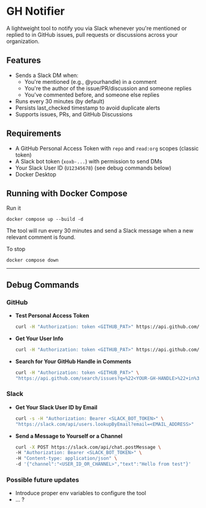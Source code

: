 # GH Notifier

A lightweight tool to notify you via Slack whenever you're mentioned or replied to in GitHub issues, pull requests or discussions across your organization.

## Features

- Sends a Slack DM when:
  - You're mentioned (e.g., @yourhandle) in a comment
  - You're the author of the issue/PR/discussion and someone replies
  - You've commented before, and someone else replies
- Runs every 30 minutes (by default)
- Persists last_checked timestamp to avoid duplicate alerts
- Supports issues, PRs, and GitHub Discussions

## Requirements

- A GitHub Personal Access Token with `repo` and `read:org` scopes (classic token)
- A Slack bot token (`xoxb-...`) with permission to send DMs
- Your Slack User ID (`U12345678`) (see debug commands below)
- Docker Desktop

## Running with Docker Compose

Run it

```
docker compose up --build -d
```
The tool will run every 30 minutes and send a Slack message when a new relevant comment is found.

To stop

```
docker compose down
```

---

## Debug Commands

### GitHub

- **Test Personal Access Token**
  
  ```sh
  curl -H "Authorization: token <GITHUB_PAT>" https://api.github.com/orgs/<GITHUB-ORGANIZATION-NAME>/repos
  ```

- **Get Your User Info**
  
  ```sh
  curl -H "Authorization: token <GITHUB_PAT>" https://api.github.com/user
  ```

- **Search for Your GitHub Handle in Comments**
  
  ```sh
  curl -H "Authorization: token <GITHUB_PAT>" \
  "https://api.github.com/search/issues?q=%22<YOUR-GH-HANDLE>%22+in%3Acomments+org%3A<GITHUB-ORGANIZATION-NAME>+is%3Aissue+updated%3A%3E2025-05-14T17%3A50%3A00Z&sort=updated&order=desc"
  ```

### Slack

- **Get Your Slack User ID by Email**
  
  ```sh
  curl -s -H "Authorization: Bearer <SLACK_BOT_TOKEN>" \
  "https://slack.com/api/users.lookupByEmail?email=<EMAIL_ADDRESS>"
  ```

- **Send a Message to Yourself or a Channel**
  
  ```sh
  curl -X POST https://slack.com/api/chat.postMessage \
  -H "Authorization: Bearer <SLACK_BOT_TOKEN>" \
  -H "Content-type: application/json" \
  -d '{"channel":"<USER_ID_OR_CHANNEL>","text":"Hello from test"}'
  ```


### Possible future updates
- Introduce proper env variables to configure the tool
- ... ?
